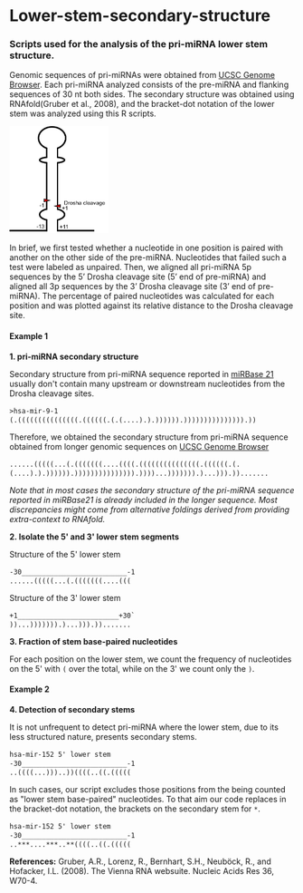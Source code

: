 # Lower-stem-secondary-structure
### Scripts used for the analysis of the pri-miRNA lower stem structure.

Genomic sequences of pri-miRNAs were obtained from [UCSC Genome Browser](https://genome.ucsc.edu/). Each pri-miRNA analyzed consists of the pre-miRNA and flanking sequences of 30 nt both sides. The secondary structure was obtained using RNAfold(Gruber et al., 2008), and the bracket-dot notation of the lower stem was analyzed using this R scripts. 

<img src="https://github.com/Gu-Lab-RBL-NCI/Lower-stem-secondary-structure/blob/master/drosha-cleavage.png" width="175" height="189">

In brief, we first tested whether a nucleotide in one position is paired with another on the other side of the pre-miRNA. Nucleotides that failed such a test were labeled as unpaired. Then, we aligned all pri-miRNA 5p sequences by the 5’ Drosha cleavage site (5’ end of pre-miRNA) and aligned all 3p sequences by the 3’ Drosha cleavage site (3’ end of pre-miRNA). The percentage of paired nucleotides was calculated for each position and was plotted against its relative distance to the Drosha cleavage site.

#### Example 1
**1. pri-miRNA secondary structure**

Secondary structure from pri-miRNA sequence reported in [miRBase 21](http://www.mirbase.org/) usually don't contain many upstream or downstream nucleotides from the Drosha cleavage sites.

```
>hsa-mir-9-1
(.(((((((((((((((.((((((.(.(....).).)))))).))))))))))))))).))
```

Therefore, we obtained the secondary structure from pri-miRNA sequence obtained from longer genomic sequences on [UCSC Genome Browser](https://genome.ucsc.edu/)

```
......(((((...(.(((((((....((((.(((((((((((((((.((((((.(.(....).).)))))).))))))))))))))).))))...))))))).)...))).)).......
```

*Note that in most cases the secondary structure of the pri-miRNA sequence reported in miRBase21 is already included in the longer sequence. Most discrepancies might come from alternative foldings derived from providing extra-context to RNAfold.*

**2. Isolate the 5' and 3' lower stem segments**

Structure of the 5' lower stem

```
-30__________________________-1
......(((((...(.(((((((....(((
```

Structure of the 3' lower stem

```
+1_________________________+30`
))...))))))).)...))).)).......
```

**3. Fraction of stem base-paired nucleotides**

For each position on the lower stem, we count the frequency of nucleotides on the 5' with `(` over the total, while on the 3' we count only the `)`.


#### Example 2
**4. Detection of secondary stems**

It is not unfrequent to detect pri-miRNA where the lower stem, due to its less structured nature, presents secondary stems.

```
hsa-mir-152 5' lower stem
-30__________________________-1
..((((...)))..))((((..((.(((((
```

In such cases, our script excludes those positions from the being counted as "lower stem base-paired" nucleotides. To that aim our code replaces in the bracket-dot notation, the brackets on the secondary stem for `*`.

```
hsa-mir-152 5' lower stem
-30__________________________-1
..***....***..**((((..((.(((((
```




**References:**
Gruber, A.R., Lorenz, R., Bernhart, S.H., Neuböck, R., and Hofacker, I.L. (2008). The Vienna RNA websuite. Nucleic Acids Res 36, W70-4.
